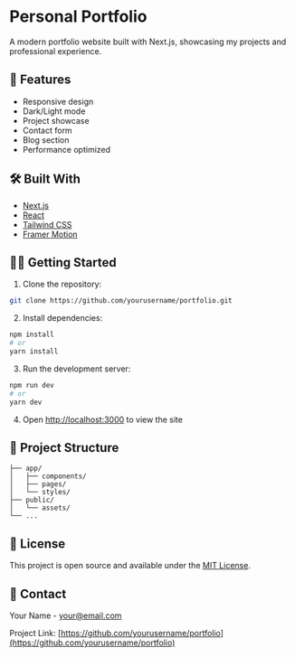 # Personal Portfolio

A modern portfolio website built with Next.js, showcasing my projects and professional experience.

## 🚀 Features

- Responsive design
- Dark/Light mode
- Project showcase
- Contact form
- Blog section
- Performance optimized

## 🛠️ Built With

- [Next.js](https://nextjs.org/)
- [React](https://reactjs.org/)
- [Tailwind CSS](https://tailwindcss.com/)
- [Framer Motion](https://www.framer.com/motion/)

## 🏃‍♂️ Getting Started

1. Clone the repository:

```bash
git clone https://github.com/yourusername/portfolio.git
```

2. Install dependencies:

```bash
npm install
# or
yarn install
```

3. Run the development server:

```bash
npm run dev
# or
yarn dev
```

4. Open [http://localhost:3000](http://localhost:3000) to view the site

## 📁 Project Structure

```
├── app/
│   ├── components/
│   ├── pages/
│   └── styles/
├── public/
│   └── assets/
└── ...
```

## 📝 License

This project is open source and available under the [MIT License](LICENSE).

## 📧 Contact

Your Name - [your@email.com](mailto:your@email.com)

Project Link: [https://github.com/yourusername/portfolio](https://github.com/yourusername/portfolio)
